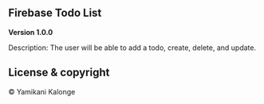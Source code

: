 ## Firebase Todo List

**Version 1.0.0** 

Description:
The user will be able to add a todo, create, delete, and update.

## License & copyright

© Yamikani Kalonge
